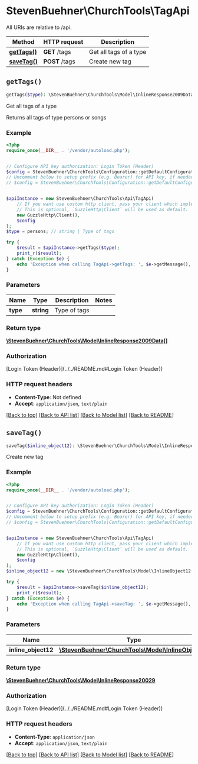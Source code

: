 # StevenBuehner\ChurchTools\TagApi

All URIs are relative to /api.

Method | HTTP request | Description
------------- | ------------- | -------------
[**getTags()**](TagApi.md#getTags) | **GET** /tags | Get all tags of a type
[**saveTag()**](TagApi.md#saveTag) | **POST** /tags | Create new tag


## `getTags()`

```php
getTags($type): \StevenBuehner\ChurchTools\Model\InlineResponse2009Data[]
```

Get all tags of a type

Returns all tags of type persons or songs

### Example

```php
<?php
require_once(__DIR__ . '/vendor/autoload.php');


// Configure API key authorization: Login Token (Header)
$config = StevenBuehner\ChurchTools\Configuration::getDefaultConfiguration()->setApiKey('Authorization', 'YOUR_API_KEY');
// Uncomment below to setup prefix (e.g. Bearer) for API key, if needed
// $config = StevenBuehner\ChurchTools\Configuration::getDefaultConfiguration()->setApiKeyPrefix('Authorization', 'Bearer');


$apiInstance = new StevenBuehner\ChurchTools\Api\TagApi(
    // If you want use custom http client, pass your client which implements `GuzzleHttp\ClientInterface`.
    // This is optional, `GuzzleHttp\Client` will be used as default.
    new GuzzleHttp\Client(),
    $config
);
$type = persons; // string | Type of tags

try {
    $result = $apiInstance->getTags($type);
    print_r($result);
} catch (Exception $e) {
    echo 'Exception when calling TagApi->getTags: ', $e->getMessage(), PHP_EOL;
}
```

### Parameters

Name | Type | Description  | Notes
------------- | ------------- | ------------- | -------------
 **type** | **string**| Type of tags |

### Return type

[**\StevenBuehner\ChurchTools\Model\InlineResponse2009Data[]**](../Model/InlineResponse2009Data.md)

### Authorization

[Login Token (Header)](../../README.md#Login Token (Header))

### HTTP request headers

- **Content-Type**: Not defined
- **Accept**: `application/json`, `text/plain`

[[Back to top]](#) [[Back to API list]](../../README.md#endpoints)
[[Back to Model list]](../../README.md#models)
[[Back to README]](../../README.md)

## `saveTag()`

```php
saveTag($inline_object12): \StevenBuehner\ChurchTools\Model\InlineResponse20029
```

Create new tag

### Example

```php
<?php
require_once(__DIR__ . '/vendor/autoload.php');


// Configure API key authorization: Login Token (Header)
$config = StevenBuehner\ChurchTools\Configuration::getDefaultConfiguration()->setApiKey('Authorization', 'YOUR_API_KEY');
// Uncomment below to setup prefix (e.g. Bearer) for API key, if needed
// $config = StevenBuehner\ChurchTools\Configuration::getDefaultConfiguration()->setApiKeyPrefix('Authorization', 'Bearer');


$apiInstance = new StevenBuehner\ChurchTools\Api\TagApi(
    // If you want use custom http client, pass your client which implements `GuzzleHttp\ClientInterface`.
    // This is optional, `GuzzleHttp\Client` will be used as default.
    new GuzzleHttp\Client(),
    $config
);
$inline_object12 = new \StevenBuehner\ChurchTools\Model\InlineObject12(); // \StevenBuehner\ChurchTools\Model\InlineObject12

try {
    $result = $apiInstance->saveTag($inline_object12);
    print_r($result);
} catch (Exception $e) {
    echo 'Exception when calling TagApi->saveTag: ', $e->getMessage(), PHP_EOL;
}
```

### Parameters

Name | Type | Description  | Notes
------------- | ------------- | ------------- | -------------
 **inline_object12** | [**\StevenBuehner\ChurchTools\Model\InlineObject12**](../Model/InlineObject12.md)|  |

### Return type

[**\StevenBuehner\ChurchTools\Model\InlineResponse20029**](../Model/InlineResponse20029.md)

### Authorization

[Login Token (Header)](../../README.md#Login Token (Header))

### HTTP request headers

- **Content-Type**: `application/json`
- **Accept**: `application/json`, `text/plain`

[[Back to top]](#) [[Back to API list]](../../README.md#endpoints)
[[Back to Model list]](../../README.md#models)
[[Back to README]](../../README.md)

